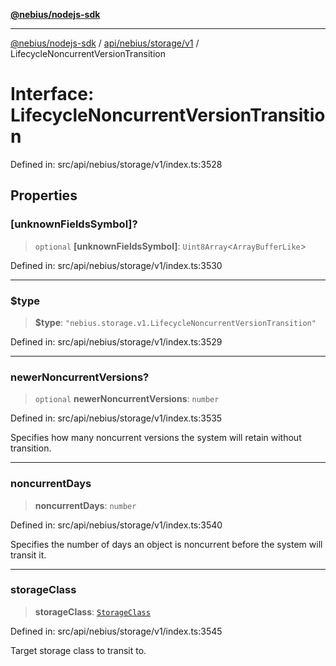 [**@nebius/nodejs-sdk**](../../../../../README.md)

***

[@nebius/nodejs-sdk](../../../../../README.md) / [api/nebius/storage/v1](../README.md) / LifecycleNoncurrentVersionTransition

# Interface: LifecycleNoncurrentVersionTransition

Defined in: src/api/nebius/storage/v1/index.ts:3528

## Properties

### \[unknownFieldsSymbol\]?

> `optional` **\[unknownFieldsSymbol\]**: `Uint8Array`\<`ArrayBufferLike`\>

Defined in: src/api/nebius/storage/v1/index.ts:3530

***

### $type

> **$type**: `"nebius.storage.v1.LifecycleNoncurrentVersionTransition"`

Defined in: src/api/nebius/storage/v1/index.ts:3529

***

### newerNoncurrentVersions?

> `optional` **newerNoncurrentVersions**: `number`

Defined in: src/api/nebius/storage/v1/index.ts:3535

Specifies how many noncurrent versions the system will retain without transition.

***

### noncurrentDays

> **noncurrentDays**: `number`

Defined in: src/api/nebius/storage/v1/index.ts:3540

Specifies the number of days an object is noncurrent before the system will transit it.

***

### storageClass

> **storageClass**: [`StorageClass`](../type-aliases/StorageClass.md)

Defined in: src/api/nebius/storage/v1/index.ts:3545

Target storage class to transit to.
